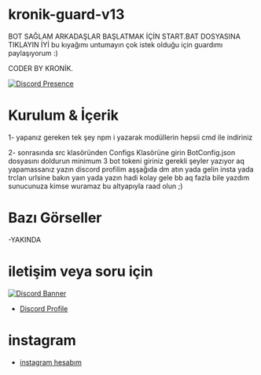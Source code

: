 # kronik-guard-v13
BOT SAĞLAM ARKADAŞLAR BAŞLATMAK İÇİN START.BAT DOSYASINA TIKLAYIN İYİ  bu kıyağımı untumayın çok istek olduğu için guardımı paylaşıyorum :)

CODER BY KRONİK.

[![Discord Presence](https://lanyard.cnrad.dev/api/1108498175653859358)](https://discord.com/users/1108498175653859358)

  
 # Kurulum & İçerik 
1- yapanız gereken tek şey npm i yazarak modüllerin hepsii cmd ile indiriniz

2- sonrasında src klasöründen Configs Klasörüne girin BotConfig.json dosyasını doldurun minimum 3 bot tokeni giriniz gerekli şeyler yazıyor aq yapamassanız yazın discord profilim aşşağıda dm atın yada gelin insta yada trclan urlsine bakın yaın yada yazın hadi kolay gele bb aq fazla bile yazdım sunucunuza kimse wuramaz bu altyapıyla raad olun ;)

  

 # Bazı Görseller  
-YAKINDA




 # iletişim veya soru için

[![Discord Banner](https://api.weblutions.com/discord/invite/trclan/)](https://discord.gg/trclan)

 - [Discord Profile](https://discord.com/users/1108498175653859358)
 # instagram
- [instagram hesabım](https://www.instagram.com/kron1k.rat/)
